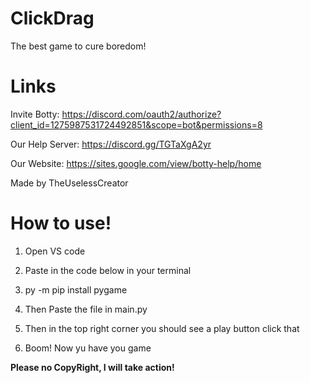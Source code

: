 # ClickDrag
The best game to cure boredom!

# Links
Invite Botty: https://discord.com/oauth2/authorize?client_id=1275987531724492851&scope=bot&permissions=8

Our Help Server: https://discord.gg/TGTaXgA2yr

Our Website: https://sites.google.com/view/botty-help/home

Made by TheUselessCreator

# How to use!

1. Open VS code
2. Paste in the code below in your terminal
3. py -m pip install pygame


4. Then Paste the file in main.py
5. Then in the top right corner you should see a play button click that
6. Boom! Now yu have you game

**Please no CopyRight, I will take action!**
